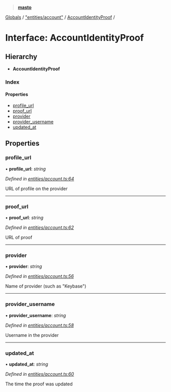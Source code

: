 > **[masto](../README.md)**

[Globals](../globals.md) / ["entities/account"](../modules/_entities_account_.md) / [AccountIdentityProof](_entities_account_.accountidentityproof.md) /

# Interface: AccountIdentityProof

## Hierarchy

* **AccountIdentityProof**

### Index

#### Properties

* [profile_url](_entities_account_.accountidentityproof.md#profile_url)
* [proof_url](_entities_account_.accountidentityproof.md#proof_url)
* [provider](_entities_account_.accountidentityproof.md#provider)
* [provider_username](_entities_account_.accountidentityproof.md#provider_username)
* [updated_at](_entities_account_.accountidentityproof.md#updated_at)

## Properties

###  profile_url

• **profile_url**: *string*

*Defined in [entities/account.ts:64](https://github.com/neet/masto.js/blob/aaa534e/src/entities/account.ts#L64)*

URL of profile on the provider

___

###  proof_url

• **proof_url**: *string*

*Defined in [entities/account.ts:62](https://github.com/neet/masto.js/blob/aaa534e/src/entities/account.ts#L62)*

URL of proof

___

###  provider

• **provider**: *string*

*Defined in [entities/account.ts:56](https://github.com/neet/masto.js/blob/aaa534e/src/entities/account.ts#L56)*

Name of provider (such as "Keybase")

___

###  provider_username

• **provider_username**: *string*

*Defined in [entities/account.ts:58](https://github.com/neet/masto.js/blob/aaa534e/src/entities/account.ts#L58)*

Username in the provider

___

###  updated_at

• **updated_at**: *string*

*Defined in [entities/account.ts:60](https://github.com/neet/masto.js/blob/aaa534e/src/entities/account.ts#L60)*

The time the proof was updated